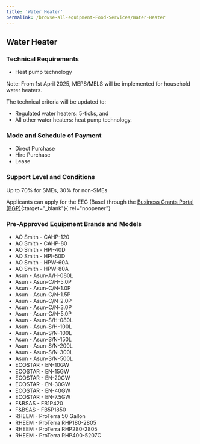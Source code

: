 ```yaml
---
title: 'Water Heater'
permalink: /browse-all-equipment-Food-Services/Water-Heater
---
```


## Water Heater

### Technical Requirements

- Heat pump technology

Note: From 1st April 2025, MEPS/MELS will be implemented for household water heaters.

The technical criteria will be updated to:
- Regulated water heaters: 5-ticks, and
- All other water heaters: heat pump technology.

### Mode and Schedule of Payment 

- Direct Purchase
- Hire Purchase
- Lease

### Support Level and Conditions

Up to 70% for SMEs, 30% for non-SMEs

Applicants can apply for the EEG (Base) through the [Business Grants Portal (BGP)](http://www.businessgrants.gov.sg/){:target="_blank"}{:rel="noopener"}

### Pre-Approved Equipment Brands and Models

- AO Smith  - CAHP-120
- AO Smith  - CAHP-80
- AO Smith  - HPI-40D
- AO Smith  - HPI-50D
- AO Smith  - HPW-60A
- AO Smith  - HPW-80A
- Asun  - Asun-A/H-080L
- Asun  - Asun-C/H-5.0P
- Asun  - Asun-C/N-1.0P
- Asun  - Asun-C/N-1.5P
- Asun  - Asun-C/N-2.0P
- Asun  - Asun-C/N-3.0P
- Asun  - Asun-C/N-5.0P
- Asun  - Asun-S/H-080L
- Asun  - Asun-S/H-100L
- Asun  - Asun-S/N-100L
- Asun  - Asun-S/N-150L
- Asun  - Asun-S/N-200L
- Asun  - Asun-S/N-300L
- Asun  - Asun-S/N-500L
- ECOSTAR  - EN-10GW
- ECOSTAR  - EN-15GW
- ECOSTAR  - EN-20GW
- ECOSTAR  - EN-30GW
- ECOSTAR  - EN-40GW
- ECOSTAR  - EN-7.5GW
- F&BSAS  - FB1P420
- F&BSAS  - FB5P1850
- RHEEM  - ProTerra 50 Gallon
- RHEEM  - ProTerra RHP180-2805
- RHEEM  - ProTerra RHP280-2805
- RHEEM  - ProTerra RHP400-5207C


